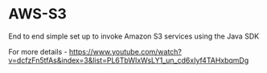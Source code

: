 # AWS-S3

End to end simple set up to invoke Amazon S3 services using the Java SDK

For more details - https://www.youtube.com/watch?v=dcfzFn5tfAs&index=3&list=PL6TbWIxWsLY1_un_cd6xIyf4TAHxbqmDg
